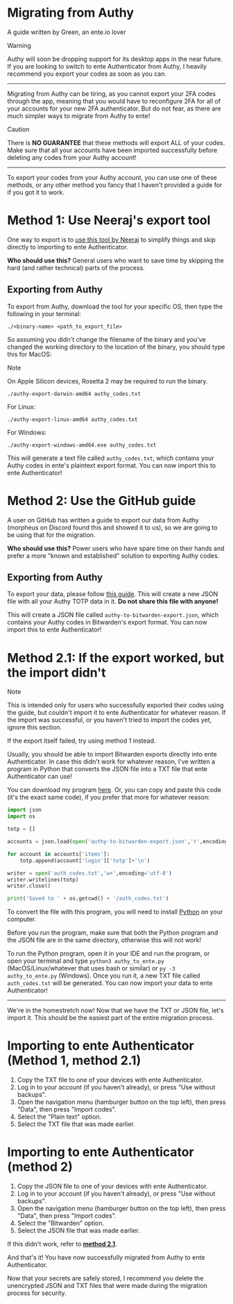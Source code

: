 # Migrating from Authy
A guide written by Green, an ente.io lover
> [!WARNING]  
> Authy will soon be dropping support for its desktop apps in the near future. If you are looking to switch to ente Authenticator from Authy, I heavily recommend you export your codes as soon as you can.

---

Migrating from Authy can be tiring, as you cannot export your 2FA codes through the app, meaning that you would have to reconfigure 2FA for all of your accounts for your new 2FA authenticator. But do not fear, as there are much simpler ways to migrate from Authy to ente!

> [!CAUTION]  
> There is **NO GUARANTEE** that these methods will export ALL of your codes. Make sure that all your accounts have been imported successfully before deleting any codes from your Authy account!

---

To export your codes from your Authy account, you can use one of these methods, or any other method you fancy that I haven't provided a guide for if you got it to work.

# Method 1: Use Neeraj's export tool
One way to export is to [use this tool by Neeraj](https://github.com/ua741/authy-export/releases/tag/v0.0.4) to simplify things and skip directly to importing to ente Authenticator.

**Who should use this?** General users who want to save time by skipping the hard (and rather technical) parts of the process.

## Exporting from Authy
To export from Authy, download the tool for your specific OS, then type the following in your terminal:
```
./<binary-name> <path_to_export_file>
```

So assuming you didn't change the filename of the binary and you've changed the working directory to the location of the binary, you should type this for MacOS:
> [!NOTE]  
> On Apple Silicon devices, Rosetta 2 may be required to run the binary.
```
./authy-export-darwin-amd64 authy_codes.txt
```

For Linux:
```
./authy-export-linux-amd64 authy_codes.txt
```

For Windows:
```
./authy-export-windows-amd64.exe authy_codes.txt
```

This will generate a text file called `authy_codes.txt`, which contains your Authy codes in ente's plaintext export format. You can now import this to ente Authenticator!

# Method 2: Use the GitHub guide
A user on GitHub has written a guide to export our data from Authy (morpheus on Discord found this and showed it to us), so we are going to be using that for the migration.

**Who should use this?** Power users who have spare time on their hands and prefer a more "known and established" solution to exporting Authy codes.

## Exporting from Authy
To export your data, please follow [this guide](https://gist.github.com/gboudreau/94bb0c11a6209c82418d01a59d958c93). This will create a new JSON file with all your Authy TOTP data in it. **Do not share this file with anyone!**

This will create a JSON file called `authy-to-bitwarden-export.json`, which contains your Authy codes in Bitwarden's export format. You can now import this to ente Authenticator!

# Method 2.1: If the export worked, but the import didn't
> [!NOTE]  
> This is intended only for users who successfully exported their codes using the guide, but couldn't import it to ente Authenticator for whatever reason. If the import was successful, or you haven't tried to import the codes yet, ignore this section.
>
> If the export itself failed, try using method 1 instead.

Usually, you should be able to import Bitwarden exports directly into ente Authenticator. In case this didn't work for whatever reason, I've written a program in Python that converts the JSON file into a TXT file that ente Authenticator can use!

You can download my program [here](https://github.com/gweeeen/ducky/blob/main/duckys_other_stuff/authy_to_ente.py). Or, you can copy and paste this code (it's the exact same code), if you prefer that more for whatever reason:
```py
import json
import os

totp = []

accounts = json.load(open('authy-to-bitwarden-export.json','r',encoding='utf-8'))

for account in accounts['items']:
    totp.append(account['login']['totp']+'\n')

writer = open('auth_codes.txt','w+',encoding='utf-8')
writer.writelines(totp)
writer.close()

print('Saved to ' + os.getcwd() + '/auth_codes.txt')
```

To convert the file with this program, you will need to install [Python](https://www.python.org/downloads/) on your computer.

Before you run the program, make sure that both the Python program and the JSON file are in the same directory, otherwise this will not work!

To run the Python program, open it in your IDE and run the program, or open your terminal and type `python3 authy_to_ente.py` (MacOS/Linux/whatever that uses bash or similar) or `py -3 authy_to_ente.py` (Windows). Once you run it, a new TXT file called `auth_codes.txt` will be generated. You can now import your data to ente Authenticator!

---
We're in the homestretch now! Now that we have the TXT or JSON file, let's import it. This should be the easiest part of the entire migration process.

# Importing to ente Authenticator (Method 1, method 2.1)
1. Copy the TXT file to one of your devices with ente Authenticator.
2. Log in to your account (if you haven't already), or press "Use without backups".
3. Open the navigation menu (hamburger button on the top left), then press "Data", then press "Import codes".
4. Select the "Plain text" option.
5. Select the TXT file that was made earlier.

# Importing to ente Authenticator (method 2)
1. Copy the JSON file to one of your devices with ente Authenticator.
2. Log in to your account (if you haven't already), or press "Use without backups".
3. Open the navigation menu (hamburger button on the top left), then press "Data", then press "Import codes".
4. Select the "Bitwarden" option.
5. Select the JSON file that was made earlier.

If this didn't work, refer to [**method 2.1**](#method-21-if-the-export-worked-but-the-import-didnt).

And that's it! You have now successfully migrated from Authy to ente Authenticator.

Now that your secrets are safely stored, I recommend you delete the unencrypted JSON and TXT files that were made during the migration process for security.
